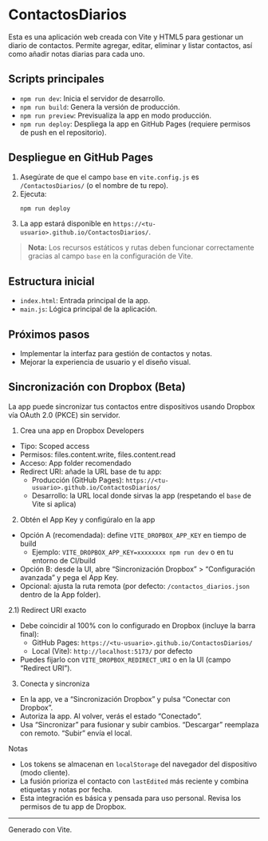# ContactosDiarios

Esta es una aplicación web creada con Vite y HTML5 para gestionar un diario de contactos. Permite agregar, editar, eliminar y listar contactos, así como añadir notas diarias para cada uno.

## Scripts principales

- `npm run dev`: Inicia el servidor de desarrollo.
- `npm run build`: Genera la versión de producción.
- `npm run preview`: Previsualiza la app en modo producción.
- `npm run deploy`: Despliega la app en GitHub Pages (requiere permisos de push en el repositorio).

## Despliegue en GitHub Pages

1. Asegúrate de que el campo `base` en `vite.config.js` es `/ContactosDiarios/` (o el nombre de tu repo).
2. Ejecuta:
   ```bash
   npm run deploy
   ```
3. La app estará disponible en `https://<tu-usuario>.github.io/ContactosDiarios/`.

> **Nota:** Los recursos estáticos y rutas deben funcionar correctamente gracias al campo `base` en la configuración de Vite.

## Estructura inicial

- `index.html`: Entrada principal de la app.
- `main.js`: Lógica principal de la aplicación.

## Próximos pasos

- Implementar la interfaz para gestión de contactos y notas.
- Mejorar la experiencia de usuario y el diseño visual.

## Sincronización con Dropbox (Beta)

La app puede sincronizar tus contactos entre dispositivos usando Dropbox vía OAuth 2.0 (PKCE) sin servidor.

1) Crea una app en Dropbox Developers
- Tipo: Scoped access
- Permisos: files.content.write, files.content.read
- Acceso: App folder recomendado
- Redirect URI: añade la URL base de tu app:
  - Producción (GitHub Pages): `https://<tu-usuario>.github.io/ContactosDiarios/`
  - Desarrollo: la URL local donde sirvas la app (respetando el `base` de Vite si aplica)

2) Obtén el App Key y configúralo en la app
- Opción A (recomendada): define `VITE_DROPBOX_APP_KEY` en tiempo de build
  - Ejemplo: `VITE_DROPBOX_APP_KEY=xxxxxxxx npm run dev` o en tu entorno de CI/build
- Opción B: desde la UI, abre “Sincronización Dropbox” > “Configuración avanzada” y pega el App Key.
- Opcional: ajusta la ruta remota (por defecto: `/contactos_diarios.json` dentro de la App folder).

2.1) Redirect URI exacto
- Debe coincidir al 100% con lo configurado en Dropbox (incluye la barra final):
  - GitHub Pages: `https://<tu-usuario>.github.io/ContactosDiarios/`
  - Local (Vite): `http://localhost:5173/` por defecto
- Puedes fijarlo con `VITE_DROPBOX_REDIRECT_URI` o en la UI (campo “Redirect URI”).

3) Conecta y sincroniza
- En la app, ve a “Sincronización Dropbox” y pulsa “Conectar con Dropbox”.
- Autoriza la app. Al volver, verás el estado “Conectado”.
- Usa “Sincronizar” para fusionar y subir cambios. “Descargar” reemplaza con remoto. “Subir” envía el local.

Notas
- Los tokens se almacenan en `localStorage` del navegador del dispositivo (modo cliente).
- La fusión prioriza el contacto con `lastEdited` más reciente y combina etiquetas y notas por fecha.
- Esta integración es básica y pensada para uso personal. Revisa los permisos de tu app de Dropbox.

---

Generado con Vite.
